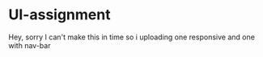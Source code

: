 # UI-assignment
Hey,
sorry I can't make this in time so i uploading one responsive and one with nav-bar
